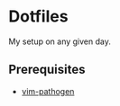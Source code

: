 # Dotfiles
My setup on any given day.

## Prerequisites

* [vim-pathogen](https://github.com/tpope/vim-pathogen)

